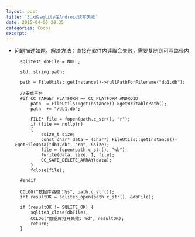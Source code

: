 ```yaml
---
layout: post
title: '3.x的sqlite在Android读写失败'
date: 2015-04-05 20:35
categories: Cocos
excerpt:
---
```


* 问题描述如题，解决方法：直接在软件内读取会失败，需要复制到可写路径内

        sqlite3* dbFile = NULL;

        std::string path;

        path = FileUtils::getInstance()->fullPathForFilename("db1.db");
        
        //安卓平台
        #if CC_TARGET_PLATFORM == CC_PLATFORM_ANDROID
            path  = FileUtils::getInstance()->getWritablePath();
            path  += "/db1.db";
    
            FILE* file = fopen(path.c_str(), "r");
            if (file == nullptr)
            {
                ssize_t size;
                const char* data = (char*) FileUtils::getInstance()->getFileData("db1.db", "rb", &size);
                file = fopen(path.c_str(), "wb");
                fwrite(data, size, 1, file);
                CC_SAFE_DELETE_ARRAY(data);
            }
            fclose(file);
    
        #endif

        CCLOG("数据库路径：%s", path.c_str());
        int resultOK = sqlite3_open(path.c_str(), &dbFile);

        if (resultOK != SQLITE_OK) {
            sqlite3_close(dbFile);
            CCLOG("数据库打开失败: %d", resultOK);
            return;
        }